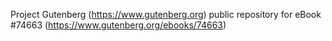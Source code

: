 Project Gutenberg (https://www.gutenberg.org) public repository for
eBook #74663 (https://www.gutenberg.org/ebooks/74663)
